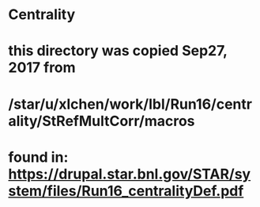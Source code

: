 # Centrality

# this directory was copied Sep27, 2017 from
# /star/u/xlchen/work/lbl/Run16/centrality/StRefMultCorr/macros
# found in: https://drupal.star.bnl.gov/STAR/system/files/Run16_centralityDef.pdf


